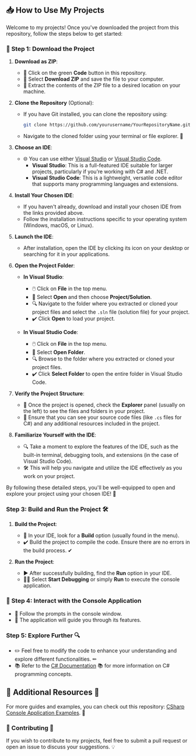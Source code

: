 ## 📥 How to Use My Projects

Welcome to my projects! Once you've downloaded the project from this repository, follow the steps below to get started:

### 📂 Step 1: Download the Project 

1. **Download as ZIP**:
   - 🌳 Click on the green **Code** button in this repository. 
   - 💾 Select **Download ZIP** and save the file to your computer. 
   - 📂 Extract the contents of the ZIP file to a desired location on your machine. 

2. **Clone the Repository** (Optional):
   - If you have Git installed, you can clone the repository using:
     ```bash
     git clone https://github.com/yourusername/YourRepositoryName.git
     ```
   - Navigate to the cloned folder using your terminal or file explorer. 🧭

1. **Choose an IDE**:
   - 🌐 You can use either [Visual Studio](https://visualstudio.microsoft.com/) or [Visual Studio Code](https://code.visualstudio.com/).
     - **Visual Studio**: This is a full-featured IDE suitable for larger projects, particularly if you’re working with C# and .NET.
     - **Visual Studio Code**: This is a lightweight, versatile code editor that supports many programming languages and extensions.

2. **Install Your Chosen IDE**:
   - If you haven't already, download and install your chosen IDE from the links provided above.
   - Follow the installation instructions specific to your operating system (Windows, macOS, or Linux).

3. **Launch the IDE**:
   - After installation, open the IDE by clicking its icon on your desktop or searching for it in your applications.

4. **Open the Project Folder**:
   - **In Visual Studio**:
     - 🖱️ Click on **File** in the top menu.
     - 📂 Select **Open** and then choose **Project/Solution**.
     - 🔍 Navigate to the folder where you extracted or cloned your project files and select the `.sln` file (solution file) for your project.
     - ✔️ Click **Open** to load your project.

   - **In Visual Studio Code**:
     - 🖱️ Click on **File** in the top menu.
     - 📂 Select **Open Folder**.
     - 🔍 Browse to the folder where you extracted or cloned your project files.
     - ✔️ Click **Select Folder** to open the entire folder in Visual Studio Code.

5. **Verify the Project Structure**:
   - 📂 Once the project is opened, check the **Explorer** panel (usually on the left) to see the files and folders in your project.
   - 📄 Ensure that you can see your source code files (like `.cs` files for C#) and any additional resources included in the project.

6. **Familiarize Yourself with the IDE**:
   - 🔍 Take a moment to explore the features of the IDE, such as the built-in terminal, debugging tools, and extensions (in the case of Visual Studio Code).
   - 🛠️ This will help you navigate and utilize the IDE effectively as you work on your project.

By following these detailed steps, you'll be well-equipped to open and explore your project using your chosen IDE! 🌟
### Step 3: Build and Run the Project 🛠️

1. **Build the Project**:
   - 🔧 In your IDE, look for a **Build** option (usually found in the menu). 
   - ✔️ Build the project to compile the code. Ensure there are no errors in the build process. ✔

2. **Run the Project**:
   - ▶️ After successfully building, find the **Run** option in your IDE. 
   - 🏃‍♂️ Select **Start Debugging** or simply **Run** to execute the console application. 

### 💬 Step 4: Interact with the Console Application 

- 📜 Follow the prompts in the console window. 
- 🚀 The application will guide you through its features. 

### Step 5: Explore Further 🔍

- ✏️ Feel free to modify the code to enhance your understanding and explore different functionalities. ✏
- 📚 Refer to the [C# Documentation](https://docs.microsoft.com/en-us/dotnet/csharp/) 📚 for more information on C# programming concepts.

## 📖 Additional Resources 🌟

For more guides and examples, you can check out this repository: [CSharp Console Application Examples](https://github.com/anotherusername/AnotherRepository). 🔗

### 🤝 Contributing 👥

If you wish to contribute to my projects, feel free to submit a pull request or open an issue to discuss your suggestions. 💡
